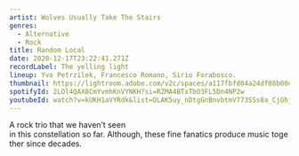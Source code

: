 ```yaml
---
artist: Wolves Usually Take The Stairs
genres:
  - Alternative
  - Rock
title: Random Local
date: 2020-12-17T23:22:41.271Z
recordLabel: The yelling light
lineup: Yvo Petrzilek, Francesco Romano, Sirio Forabosco.
thumbnail: https://lightroom.adobe.com/v2c/spaces/a117fbfd04a24df08b00dc7343422215/assets/81b29d664f884940c7aa059dcd5a2e0c/revisions/be36634d38944b72bc4f1d8c99e35b5c/renditions/13dc2880d3bda492b0fc49bf93075f26
spotifyId: 2LOl4QAX8CmYvmhKnVYNKH?si=RZMA4BTxTbO3FL5Dn4NP2w
youtubeId: watch?v=kUKH1aVYRdk&list=OLAK5uy_nDtgGnBnvbtmV773SSs8a_CjGhjuvoQvY
---
```

A rock trio that we haven’t seen in this constellation so far. Although, these fine fanatics produce music together since decades.
